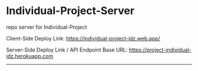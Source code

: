 # Individual-Project-Server
repo server for Individual-Project

Client-Side Deploy Link:
https://individual-project-idz.web.app/

Server-Side Deploy Link /
API Endpoint Base URL:
https://project-individual-idz.herokuapp.com


---

